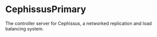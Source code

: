 # CephissusPrimary
The controller server for Cephissus, a networked replication and load balancing system.

